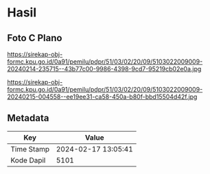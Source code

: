 # Hasil

## Foto C Plano

https://sirekap-obj-formc.kpu.go.id/0a91/pemilu/pdpr/51/03/02/20/09/5103022009009-20240214-235715--43b77c00-9986-4398-9cd7-95219cb02e0a.jpg

https://sirekap-obj-formc.kpu.go.id/0a91/pemilu/pdpr/51/03/02/20/09/5103022009009-20240215-004558--ee19ee31-ca58-450a-b80f-bbd15504d42f.jpg


## Metadata

| Key        | Value               |
| ---------- | ------------------- |
| Time Stamp | 2024-02-17 13:05:41 |
| Kode Dapil | 5101                |



